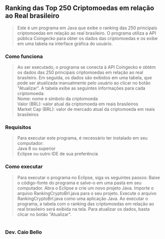 ## Ranking das Top 250 Criptomoedas em relação ao Real brasileiro
>Este é um programa em Java que exibe o ranking das 250 principais criptomoedas em relação ao real brasileiro. O programa utiliza a API pública Coingecko para obter os dados das criptomoedas e os exibe em uma tabela na interface gráfica do usuário.

### Como funciona
>Ao ser executado, o programa se conecta à API Coingecko e obtém os dados das 250 principais criptomoedas em relação ao real brasileiro. Em seguida, os dados são exibidos em uma tabela, que pode ser atualizada manualmente pelo usuário ao clicar no botão "Atualizar".
A tabela exibe as seguintes informações para cada criptomoeda:
<br>Nome: nome e símbolo da criptomoeda
<br>Valor (BRL): valor atual da criptomoeda em reais brasileiros
<br>Market Cap (BRL): valor de mercado atual da criptomoeda em reais brasileiros

### Requisitos
>Para executar este programa, é necessário ter instalado em seu computador:
<br>Java 8 ou superior
<br>Eclipse ou outro IDE de sua preferência

### Como executar
>Para executar o programa no Eclipse, siga os seguintes passos:
Baixe o código-fonte do programa e salve-o em uma pasta em seu computador.
Abra o Eclipse e crie um novo projeto Java.
Importe o arquivo RankingCryptoBrl.java para o seu projeto.
Execute o arquivo RankingCryptoBrl.java como uma aplicação Java.
Ao executar o programa, a tabela com o ranking das criptomoedas em relação ao real brasileiro será exibida na tela. Para atualizar os dados, basta clicar no botão "Atualizar".




#


### Dev. Caio Bello
